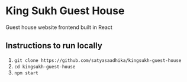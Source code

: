 # King Sukh Guest House

Guest house website frontend built in React

## Instructions to run locally
1. `git clone https://github.com/satyasaadhika/kingsukh-guest-house`
2. `cd kingsukh-guest-house`
3. `npm start`